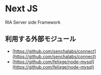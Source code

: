 # Next JS

RIA Server side Framework

## 利用する外部モジュール

* [https://github.com/senchalabs/connect](https://github.com/senchalabs/connect)
* [https://github.com/felixge/node-mysql](https://github.com/felixge/node-mysql)

